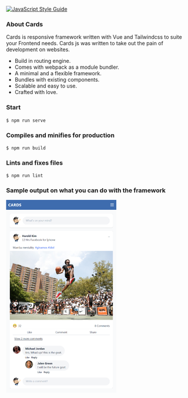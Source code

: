 [![JavaScript Style Guide](https://img.shields.io/badge/code_style-standard-brightgreen.svg)](https://standardjs.com)


### About Cards

Cards is responsive framework written with Vue and Tailwindcss to suite your Frontend needs. Cards js was written to take out the pain of development on websites. 

- Build in routing engine.
- Comes with webpack as a module bundler.
- A minimal and a flexible framework.
- Bundles with existing components.
- Scalable and easy to use.
- Crafted with love.  

### Start

    $ npm run serve

### Compiles and minifies for production

    $ npm run build

### Lints and fixes files

    $ npm run lint

### Sample output on what you can do with the framework

<p align="left">
    <img src="https://github.com/groovey/cards/blob/main/sample.png" width="300">
</p>
